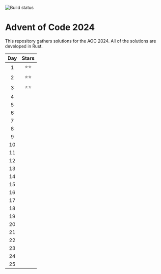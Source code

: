 ![Build status](https://github.com/mmacz/aoc2024/actions/workflows/aoc2024.yml/badge.svg)

# Advent of Code 2024

This repository gathers solutions for the AOC 2024. All of the solutions are developed in Rust.

| Day | Stars |
| :---: | :---: |
| 1  | ⭐⭐ |
| 2  | ⭐⭐ |
| 3  | ⭐⭐ |
| 4  |      |
| 5  |      |
| 6  |      |
| 7  |      |
| 8  |      |
| 9  |      |
| 10 |      |
| 11 |      |
| 12 |      |
| 13 |      |
| 14 |      |
| 15 |      |
| 16 |      |
| 17 |      |
| 18 |      |
| 19 |      |
| 20 |      |
| 21 |      |
| 22 |      |
| 23 |      |
| 24 |      |
| 25 |      |



